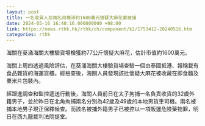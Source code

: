 ```yaml
---
layout: post
title: 一名收貨人及兩名司機涉約1600萬元懷疑大麻花案被捕
date: 2024-05-16 16:40:16.000000000 +08:00
link: https://news.rthk.hk/rthk/ch/component/k2/1753412-20240516.htm
categories: rthk
---
```


海關在葵涌海關大樓驗貨場檢獲約77公斤懷疑大麻花，估計市值約1600萬元。

海關上周四透過風險評估，在葵涌海關大樓驗貨場查驗一個由泰國抵港、報稱載有食品雜貨的海運貨櫃。經檢查後，海關人員發現該批懷疑大麻花被收藏在即食麵及粟米片包裝內。

經跟進調查和監控遞送行動後，海關人員前日在太子拘捕一名負責收貨的32歲外籍男子，並於昨日在北角拘捕兩名分別為42歲及49歲的本地男貨車司機。兩名被捕本地男子現正保釋候查。而該名被捕外籍男子已被控以一項販運危險藥物罪，明日在西九龍裁判法院提堂。
